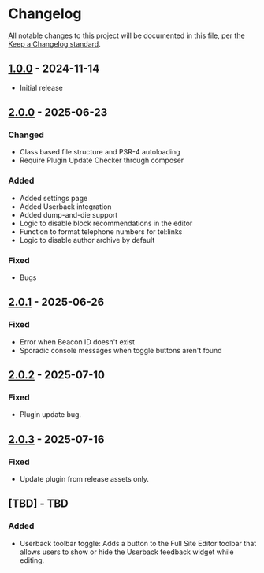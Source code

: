 # Changelog

All notable changes to this project will be documented in this file, per [the Keep a Changelog standard](http://keepachangelog.com/).

## [1.0.0] - 2024-11-14

- Initial release

[1.0.0]: https://github.com/matchboxdesigngroup/matchbox-support/releases/tag/v1.0.0


## [2.0.0] - 2025-06-23

### Changed

- Class based file structure and PSR-4 autoloading
- Require Plugin Update Checker through composer

### Added

- Added settings page
- Added Userback integration
- Added dump-and-die support
- Logic to disable block recommendations in the editor
- Function to format telephone numbers for tel:links
- Logic to disable author archive by default

### Fixed

- Bugs

[2.0.0]: https://github.com/matchboxdesigngroup/matchbox-support/releases/tag/v2.0.0

## [2.0.1] - 2025-06-26

### Fixed

- Error when Beacon ID doesn't exist
- Sporadic console messages when toggle buttons aren't found

[2.0.1]: https://github.com/matchboxdesigngroup/matchbox-support/releases/tag/v2.0.1

## [2.0.2] - 2025-07-10

### Fixed

- Plugin update bug.

[2.0.2]: https://github.com/matchboxdesigngroup/matchbox-support/releases/tag/v2.0.2

## [2.0.3] - 2025-07-16

### Fixed

- Update plugin from release assets only.

[2.0.3]: https://github.com/matchboxdesigngroup/matchbox-support/releases/tag/v2.0.3

## [TBD] - TBD

### Added

- Userback toolbar toggle: Adds a button to the Full Site Editor toolbar that allows users to show or hide the Userback feedback widget while editing.
